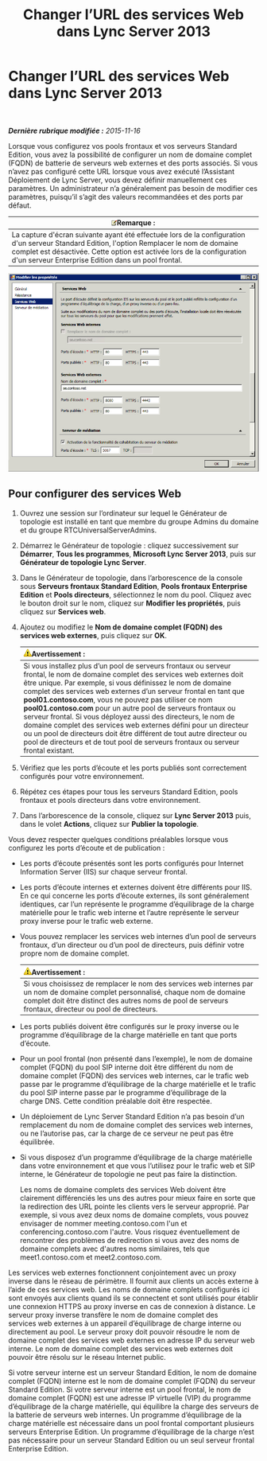 ﻿---
title: Changer l’URL des services Web dans Lync Server 2013
TOCTitle: Changer l’URL des services Web dans Lync Server 2013
ms:assetid: 4cee37c0-3b99-4207-997f-bf4229d760c0
ms:mtpsurl: https://technet.microsoft.com/fr-fr/library/Gg520992(v=OCS.15)
ms:contentKeyID: 49297150
ms.date: 05/20/2016
mtps_version: v=OCS.15
ms.translationtype: HT
---

# Changer l’URL des services Web dans Lync Server 2013

 

_**Dernière rubrique modifiée :** 2015-11-16_

Lorsque vous configurez vos pools frontaux et vos serveurs Standard Edition, vous avez la possibilité de configurer un nom de domaine complet (FQDN) de batterie de serveurs web externes et des ports associés. Si vous n’avez pas configuré cette URL lorsque vous avez exécuté l’Assistant Déploiement de Lync Server, vous devez définir manuellement ces paramètres. Un administrateur n’a généralement pas besoin de modifier ces paramètres, puisqu’il s’agit des valeurs recommandées et des ports par défaut.

<table>
<thead>
<tr class="header">
<th><img src="images/Gg398920.note(OCS.15).gif" title="note" alt="note" />Remarque :</th>
</tr>
</thead>
<tbody>
<tr class="odd">
<td>La capture d'écran suivante ayant été effectuée lors de la configuration d'un serveur Standard Edition, l'option Remplacer le nom de domaine complet est désactivée. Cette option est activée lors de la configuration d'un serveur Enterprise Edition dans un pool frontal.</td>
</tr>
</tbody>
</table>


![Modifier les paramètres de pool des services Web](images/Gg520992.fbdf5cc9-479a-463f-bb1d-53575ecdfc9d(OCS.15).jpg "Modifier les paramètres de pool des services Web")

## Pour configurer des services Web

1.  Ouvrez une session sur l’ordinateur sur lequel le Générateur de topologie est installé en tant que membre du groupe Admins du domaine et du groupe RTCUniversalServerAdmins.

2.  Démarrez le Générateur de topologie : cliquez successivement sur **Démarrer**, **Tous les programmes**, **Microsoft Lync Server 2013**, puis sur **Générateur de topologie Lync Server**.

3.  Dans le Générateur de topologie, dans l’arborescence de la console sous **Serveurs frontaux Standard Edition**, **Pools frontaux Enterprise Edition** et **Pools directeurs**, sélectionnez le nom du pool. Cliquez avec le bouton droit sur le nom, cliquez sur **Modifier les propriétés**, puis cliquez sur **Services web**.

4.  Ajoutez ou modifiez le **Nom de domaine complet (FQDN) des services web externes**, puis cliquez sur **OK**.
    
    <table>
    <thead>
    <tr class="header">
    <th><img src="images/Gg412910.warning(OCS.15).gif" title="warning" alt="warning" />Avertissement :</th>
    </tr>
    </thead>
    <tbody>
    <tr class="odd">
    <td>Si vous installez plus d’un pool de serveurs frontaux ou serveur frontal, le nom de domaine complet des services web externes doit être unique. Par exemple, si vous définissez le nom de domaine complet des services web externes d’un serveur frontal en tant que <strong>pool01.contoso.com</strong>, vous ne pouvez pas utiliser ce nom <strong>pool01.contoso.com</strong> pour un autre pool de serveurs frontaux ou serveur frontal. Si vous déployez aussi des directeurs, le nom de domaine complet des services web externes défini pour un directeur ou un pool de directeurs doit être différent de tout autre directeur ou pool de directeurs et de tout pool de serveurs frontaux ou serveur frontal existant.</td>
    </tr>
    </tbody>
    </table>


5.  Vérifiez que les ports d’écoute et les ports publiés sont correctement configurés pour votre environnement.

6.  Répétez ces étapes pour tous les serveurs Standard Edition, pools frontaux et pools directeurs dans votre environnement.

7.  Dans l’arborescence de la console, cliquez sur **Lync Server 2013** puis, dans le volet **Actions**, cliquez sur **Publier la topologie**.

Vous devez respecter quelques conditions préalables lorsque vous configurez les ports d’écoute et de publication :

  - Les ports d’écoute présentés sont les ports configurés pour Internet Information Server (IIS) sur chaque serveur frontal.

  - Les ports d’écoute internes et externes doivent être différents pour IIS. En ce qui concerne les ports d’écoute externes, ils sont généralement identiques, car l’un représente le programme d’équilibrage de la charge matérielle pour le trafic web interne et l’autre représente le serveur proxy inverse pour le trafic web externe.

  - Vous pouvez remplacer les services web internes d’un pool de serveurs frontaux, d’un directeur ou d’un pool de directeurs, puis définir votre propre nom de domaine complet.
    
    <table>
    <thead>
    <tr class="header">
    <th><img src="images/Gg412910.warning(OCS.15).gif" title="warning" alt="warning" />Avertissement :</th>
    </tr>
    </thead>
    <tbody>
    <tr class="odd">
    <td>Si vous choisissez de remplacer le nom des services web internes par un nom de domaine complet personnalisé, chaque nom de domaine complet doit être distinct des autres noms de pool de serveurs frontaux, directeur ou pool de directeurs.</td>
    </tr>
    </tbody>
    </table>


  - Les ports publiés doivent être configurés sur le proxy inverse ou le programme d’équilibrage de la charge matérielle en tant que ports d’écoute.

  - Pour un pool frontal (non présenté dans l’exemple), le nom de domaine complet (FQDN) du pool SIP interne doit être différent du nom de domaine complet (FQDN) des services web internes, car le trafic web passe par le programme d’équilibrage de la charge matérielle et le trafic du pool SIP interne passe par le programme d’équilibrage de la charge DNS. Cette condition préalable doit être respectée.

  - Un déploiement de Lync Server Standard Edition n’a pas besoin d’un remplacement du nom de domaine complet des services web internes, ou ne l’autorise pas, car la charge de ce serveur ne peut pas être équilibrée.

  - Si vous disposez d’un programme d’équilibrage de la charge matérielle dans votre environnement et que vous l’utilisez pour le trafic web et SIP interne, le Générateur de topologie ne peut pas faire la distinction.
    
    Les noms de domaine complets des services Web doivent être clairement différenciés les uns des autres pour mieux faire en sorte que la redirection des URL pointe les clients vers le serveur approprié. Par exemple, si vous avez deux noms de domaine complets, vous pouvez envisager de nommer meeting.contoso.com l'un et conferencing.contoso.com l'autre. Vous risquez éventuellement de rencontrer des problèmes de redirection si vous avez des noms de domaine complets avec d'autres noms similaires, tels que meet1.contoso.com et meet2.contoso.com.

Les services web externes fonctionnent conjointement avec un proxy inverse dans le réseau de périmètre. Il fournit aux clients un accès externe à l’aide de ces services web. Les noms de domaine complets configurés ici sont envoyés aux clients quand ils se connectent et sont utilisés pour établir une connexion HTTPS au proxy inverse en cas de connexion à distance. Le serveur proxy inverse transfère le nom de domaine complet des services web externes à un appareil d’équilibrage de charge interne ou directement au pool. Le serveur proxy doit pouvoir résoudre le nom de domaine complet des services web externes en adresse IP du serveur web interne. Le nom de domaine complet des services web externes doit pouvoir être résolu sur le réseau Internet public.

Si votre serveur interne est un serveur Standard Edition, le nom de domaine complet (FQDN) interne est le nom de domaine complet (FQDN) du serveur Standard Edition. Si votre serveur interne est un pool frontal, le nom de domaine complet (FQDN) est une adresse IP virtuelle (VIP) du programme d’équilibrage de la charge matérielle, qui équilibre la charge des serveurs de la batterie de serveurs web internes. Un programme d’équilibrage de la charge matérielle est nécessaire dans un pool frontal comportant plusieurs serveurs Enterprise Edition. Un programme d’équilibrage de la charge n’est pas nécessaire pour un serveur Standard Edition ou un seul serveur frontal Enterprise Edition.

